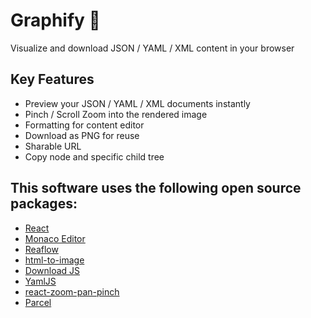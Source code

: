 # Graphify 🌚

Visualize and download JSON / YAML / XML content in your browser


## Key Features

- Preview your JSON / YAML / XML documents instantly
- Pinch / Scroll Zoom into the rendered image
- Formatting for content editor
- Download as PNG for reuse
- Sharable URL
- Copy node and specific child tree



## This software uses the following open source packages:

- [React](https://github.com/facebook/react)
- [Monaco Editor](https://microsoft.github.io/monaco-editor/)
- [Reaflow](https://github.com/reaviz/reaflow)
- [html-to-image](https://github.com/bubkoo/html-to-image)
- [Download JS](https://github.com/rndme/download)
- [YamlJS](https://github.com/jeremyfa/yaml.js)
- [react-zoom-pan-pinch](https://github.com/prc5/react-zoom-pan-pinch)
- [Parcel](https://github.com/parcel-bundler/parcel)
